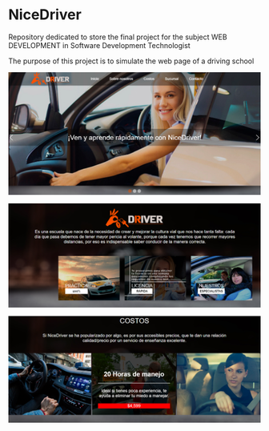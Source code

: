 # NiceDriver
Repository dedicated to store the final project for the subject WEB DEVELOPMENT in Software Development Technologist

The purpose of this project is to simulate the web page of a driving school

<p align="center">
  <img src="https://github.com/IamSharls/NiceDriver/blob/main/capturas/1.png">
</p>

<p align="center">
  <img src="https://github.com/IamSharls/NiceDriver/blob/main/capturas/2.png">
</p>

<p align="center">
  <img src="https://github.com/IamSharls/NiceDriver/blob/main/capturas/3.png">
</p>


